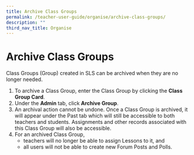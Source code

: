 ```yaml
---
title: Archive Class Groups
permalink: /teacher-user-guide/organise/archive-class-groups/
description: ""
third_nav_title: Organise
---
```

<h1>Archive Class Groups</h1>

<p>Class Groups (Group) created in SLS can be archived when they are no longer needed.</p>

<ol>
  <li>To archive a Class Group, enter the Class Group by clicking the <strong>Class Group Card</strong>.</li>
  <li>Under the <strong>Admin</strong> tab, click <strong>Archive Group</strong>.</li>
  <li>An archival action cannot be undone. Once a Class Group is archived, it will appear under the Past tab which will still be accessible to both teachers and students. Assignments and other records associated with this Class Group will also be accessible.</li>
  <li>For an archived Class Group,
    <ul>
      <li>teachers will no longer be able to assign Lessons to it, and</li>
      <li>all users will not be able to create new Forum Posts and Polls.</li>
    </ul>
  </li>
</ol>